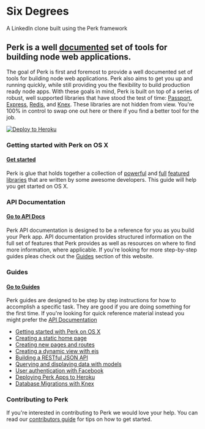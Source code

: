 # Six Degrees

A LinkedIn clone built using the Perk framework

## Perk is a well [documented](http://perkframework.com) set of tools for building node web applications.

The goal of Perk is first and foremost to provide a well documented set of tools for building node web applications. Perk also aims to get you up and running quickly, while still providing you the flexibility to build production ready node apps. With these goals in mind, Perk is built on top of a series of robust, well supported libraries that have stood the test of time: [Passport](http://passportjs.org/), [Express](http://expressjs.com/), [Redis](http://redis.io/), and [Knex](http://knexjs.org/). These libraries are not hidden from view. You're 100% in control to swap one out here or there if you find a better tool for the job.

[![Deploy to Heroku](https://www.herokucdn.com/deploy/button.svg)](https://heroku.com/deploy)

### Getting started with Perk on OS X

#### [Get started](http://perkframework.com/v1/guides/getting-started-os-x.html)

Perk is glue that holds together a collection of [powerful](http://passportjs.org/) and [full](http://knexjs.org/) [featured](http://expressjs.com/) [libraries](http://redis.io/) that are written by some awesome developers. This guide will help you get started on OS X.

### API Documentation

#### [Go to API Docs](http://perkframework.com/v1/api/index.html)

Perk API documentation is designed to be a reference for you as you build your Perk app. API documentation provides structured information on the full set of features that Perk provides as well as resources on where to find more information, where applicable. If you're looking for more step-by-step guides pleas check out the [Guides](http://perkframework.com/v1/guides) section of this website.

### Guides

#### [Go to Guides](http://perkframework.com/v1/guides/index.html)

Perk guides are designed to be step by step instructions for how to accomplish a specific task. They are good if you are doing something for the first time. If you're looking for quick reference material instead you might prefer the [API Documentation](http://perkframework.com/v1/api)

* [Getting started with Perk on OS X](http://perkframework.com/v1/guides/getting-started-os-x.html)
* [Creating a static home page](http://perkframework.com/v1/guides/creating-a-static-home-page.html)
* [Creating new pages and routes](http://perkframework.com/v1/guides/creating-new-pages-and-routes.html)
* [Creating a dynamic view with ejs](http://perkframework.com/v1/guides/creating-a-dynamic-view-with-ejs.html)
* [Building a RESTful JSON API](http://perkframework.com/v1/guides/building-your-first-api.html)
* [Querying and displaying data with models](http://perkframework.com/v1/guides/querying-and-displaying-data-with-models.html)
* [User authentication with Facebook](http://perkframework.com/v1/guides/user-auth-with-facebook.html)
* [Deploying Perk Apps to Heroku](http://perkframework.com/v1/guides/deploying-perk-apps-to-heroku.html)
* [Database Migrations with Knex](http://perkframework.com/v1/guides/database-migrations-knex.html)

### Contributing to Perk

If you're interested in contributing to Perk we would love your help. You can read our [contributors guide](CONTRIBUTORS.md) for tips on how to get started.
